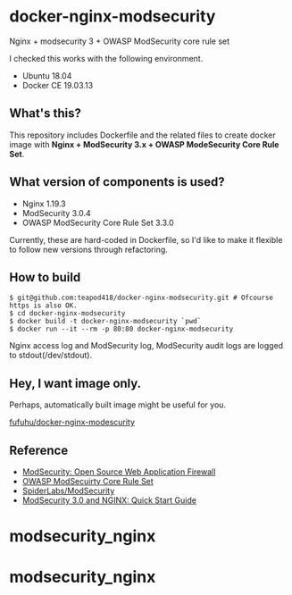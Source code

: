 # docker-nginx-modsecurity
Nginx + modsecurity 3 + OWASP ModSecurity core rule set

I checked this works with the following environment.

+ Ubuntu 18.04
+ Docker CE 19.03.13

## What's this?

This repository includes Dockerfile and the related files to create docker image with
**Nginx + ModSecurity 3.x + OWASP ModeSecurity Core Rule Set**.

## What version of components is used?

+ Nginx 1.19.3
+ ModSecurity 3.0.4
+ OWASP ModSecurity Core Rule Set 3.3.0

Currently, these are hard-coded in Dockerfile, so
I'd like to make it flexible to follow new versions through refactoring.


## How to build

```console
$ git@github.com:teapod418/docker-nginx-modsecurity.git # Ofcourse https is also OK.
$ cd docker-nginx-modsecurity
$ docker build -t docker-nginx-modsecurity `pwd`
$ docker run --it --rm -p 80:80 docker-nginx-modsecurity
```

Nginx access log and ModSecurity log, ModSecurity audit logs are logged to stdout(/dev/stdout).

## Hey, I want image only.

Perhaps, automatically built image might be useful for you.

[fufuhu/docker-nginx-modescurity](https://hub.docker.com/r/fufuhu/docker-nginx-modsecurity)


## Reference
+ [ModSecurity: Open Source Web Application Firewall](https://www.modsecurity.org/)
+ [OWASP ModSecuirty Core Rule Set](https://owasp.org/www-project-modsecurity-core-rule-set/)
+ [SpiderLabs/ModSecurity](https://github.com/SpiderLabs/ModSecurity)
+ [ModSecurity 3.0 and NGINX: Quick Start Guide](https://www.nginx.com/resources/library/modsecurity-3-nginx-quick-start-guide/)
# modsecurity_nginx
# modsecurity_nginx
